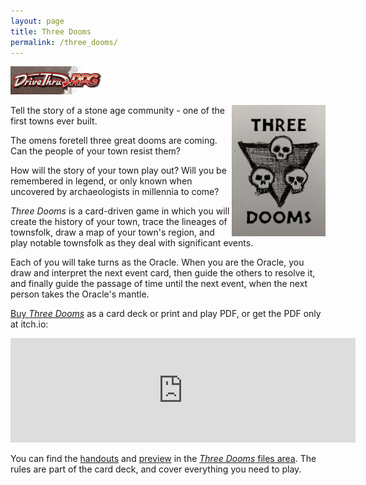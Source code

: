 ```yaml
---
layout: page
title: Three Dooms
permalink: /three_dooms/
---
```

[![Buy Three Dooms at drivethruRPG](/images/bannerbutton-dtrpgexc.gif)](https://www.drivethrurpg.com/product/199119/Three-Dooms)

<img src="/images/three_dooms_logo.png" alt="Three skulls logo" width="150" align="right">Tell the story of a stone age community - one of the first towns ever built.

The omens foretell three great dooms are coming. Can the people of your town
resist them?

How will the story of your town play out? Will you be remembered in legend, or
only known when uncovered by archaeologists in millennia to come?

_Three Dooms_ is a card-driven game in which you will create the history of
your town, trace the lineages of townsfolk, draw a map of your town's region,
and play notable townsfolk as they deal with significant events.

Each of you will take turns as the Oracle. When you are the Oracle, you draw and
interpret the next event card, then guide the others to resolve it, and finally
guide the passage of time until the next event, when the next person takes the
Oracle's mantle.

[Buy _Three Dooms_](https://www.drivethrurpg.com/product/199119/Three-Dooms)
as a card deck or print and play PDF, or get the PDF only at itch.io: 
<iframe src="https://itch.io/embed/459792" width="552" height="167" frameborder="0"></iframe>

You can find the [handouts](/files/three_dooms_play_sheets.pdf) and [preview](/files/three_dooms_preview.pdf) in the [_Three Dooms_ files area](/files/#three-dooms).
The rules are part of the card deck, and cover everything you need to play<!--, but
the purchase additionally includes a PDF with extra advice and explanations-->.
